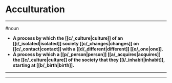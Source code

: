 # Acculturation
---
#noun
- **A process by which the [[c/_culture|culture]] of an [[i/_isolated|isolated]] society [[c/_changes|changes]] on [[c/_contact|contact]] with a [[d/_different|different]] [[o/_one|one]].**
- **A process by which a [[p/_person|person]] [[a/_acquires|acquires]] the [[c/_culture|culture]] of the society that they [[i/_inhabit|inhabit]], starting at [[b/_birth|birth]].**
---
---
